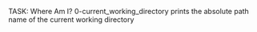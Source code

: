 
TASK: Where Am I?
 0-current_working_directory prints the absolute path name of the current working directory
